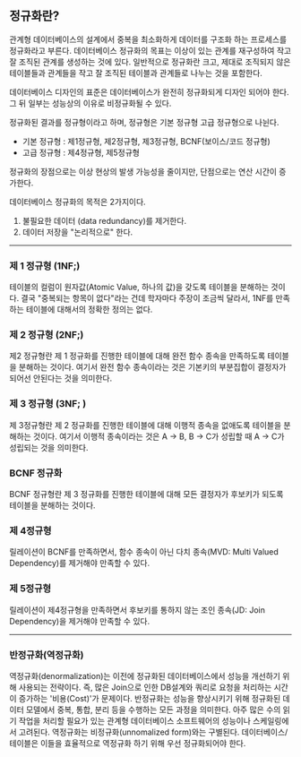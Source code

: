 ## 정규화란?
관계형 데이터베이스의 설계에서 중복을 최소화하게 데이터를 구조화 하는 프로세스를 정규화라고 부른다. 
데이터베이스 정규화의 목표는 이상이 있는 관계를 재구성하여 작고 잘 조직된 관계를 생성하는 것에 있다. 
일반적으로 정규화란 크고, 제대로 조직되지 않은 테이블들과 관계들을 작고 잘 조직된  테이블과 관계들로 나누는 것을 포함한다.


데이터베이스 디자인의 표준은 데이터베이스가 완전히 정규화되게 디자인 되어야 한다. 그 뒤 일부는 성능상의 이유로 비정규화될 수 있다.


정규화된 결과를 정규형이라고 하며, 정규형은 기본 정규형 고급 정규형으로 나뉜다.
- 기본 정규형 : 제1정규형, 제2정규형, 제3정규형, BCNF(보이스/코드 정규형)
- 고급 정규형 : 제4정규형, 제5정규형


정규화의 장점으로는 이상 현상의 발생 가능성을 줄이지만, 단점으로는 연산 시간이 증가한다.


데이터베이스 정규화의 목적은 2가지이다.
1. 불필요한 데이터 (data redundancy)를 제거한다.
2. 데이터 저장을 "논리적으로" 한다.



-----------------------------------------------------------------------------------------------------------------------




### 제 1 정규형 (1NF;)
테이블의 컬럼이 원자값(Atomic Value, 하나의 값)을 갖도록 테이블을 분해하는 것이다.
결국 "중복되는 항목이 없다"라는 건데 학자마다 주장이 조금씩 달라서, 1NF를 만족하는
테이블에 대해서의 정확한 정의는 없다.


### 제 2 정규형 (2NF;)
제2 정규형란 제 1 정규화를 진행한 테이블에 대해 완전 함수 종속을 만족하도록 테이블을 분해하는 것이다. 
여기서 완전 함수 종속이라는 것은 기본키의 부분집합이 결정자가 되어선 안된다는 것을 의미한다.


### 제 3 정규형 (3NF; )
제 3정규형란 제 2 정규화를 진행한 테이블에 대해 이행적 종속을 없애도록 테이블을 분해하는 것이다. 
여기서 이행적 종속이라는 것은 A -> B, B -> C가 성립할 때 A -> C가 성립되는 것을 의미한다.


### BCNF 정규화
BCNF 정규형란 제 3 정규화를 진행한 테이블에 대해 모든 결정자가 후보키가 되도록 테이블을 분해하는 것이다.


### 제 4정규형
릴레이션이 BCNF를 만족하면서, 함수 종속이 아닌 다치 종속(MVD: Multi  Valued Dependency)를 제거해야 만족할 수 있다.


### 제 5정규형
릴레이션이 제4정규형을 만족하면서 후보키를 통하지 않는 조인 종속(JD: Join Dependency)을 제거해야 만족할 수 있다.



---------------------------------------------------------------------------------------------------------------------------------------------------



### 반정규화(역정규화)
역정규화(denormalization)는 이전에 정규화된 데이터베이스에서 성능을 개선하기 위해 사용되는 전략이다. 
즉, 많은 Join으로 인한 DB설계와 쿼리로 요청을 처리하는 시간이 증가하는 '비용(Cost)'가 문제이다. 
반정규화는 성능을 향상시키기 위해 정규화된 데이터 모델에서 중복, 통합, 분리 등을 수행하는 모든 과정을 의미한다. 
아주 많은 수의 읽기 작업을 처리할 필요가 있는 관계형 데이터베이스 소프트웨어의 성능이나 스케일링에서 고려된다. 
역정규화는 비정규화(unnomalized form)와는 구별된다. 데이터베이스/테이블은 이들을 효율적으로 역정규화 하기 위해 우선 정규화되어야 한다.
